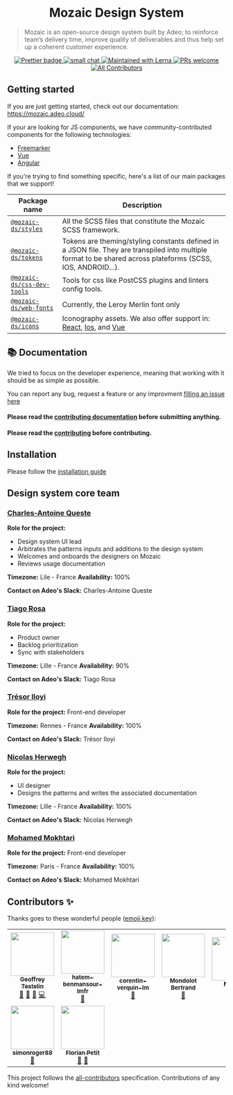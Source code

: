 <h1 align="center">
  Mozaic Design System
</h1>

> Mozaic is an open-source design system built by Adeo; to reinforce team’s delivery time, improve quality
> of deliverables and thus help set up a coherent customer experience.

<p align="center">
  <a href="https://github.com/carbon-design-system/carbon/blob/master/LICENSE">
    <img src="https://img.shields.io/badge/code_style-prettier-ff69b4.svg?style=flat-square)" alt="Prettier badge" />
  </a>
  <a href="https://mozaic.adeo.cloud/">
    <img src="https://img.shields.io/badge/smallchat-talk%20with%20us-green?style=flat-square)" alt="small chat" />
  </a>
  <a href="https://lerna.js.org/">
    <img src="https://img.shields.io/badge/maintained%20with-lerna-cc00ff.svg" alt="Maintained with Lerna" />
  </a>
  <a href="https://mozaic.adeo.cloud/Contributing/Developers/InstallForDev/">
    <img src="https://img.shields.io/badge/PRs-welcome-brightgreen.svg" alt="PRs welcome" />
  </a>
  <a href="#contributors">
    <img src="https://img.shields.io/badge/all_contributors-9-orange.svg?style=flat" alt="All Contributors" />
  </a>
</p>

## Getting started
If you are just getting started, check out our documentation: https://mozaic.adeo.cloud/

If your are looking for JS components, we have community-contributed components for the following technologies: 
- [Freemarker](https://github.com/adeo/mozaic-freemarker)
- [Vue](https://github.com/adeo/mozaic-vue)
- [Angular](https://github.com/adeo/mozaic-angular)

If you're trying to find something specific, here's a list of our main packages that we support!

| Package name                                  | Description                                                                                                                                                                             |
| --------------------------------------------- | --------------------------------------------------------------------------------------------------------------------------------------------------------------------------------------- |
| [`@mozaic-ds/styles`](./packages/styles)                 | All the SCSS files that constitute the Mozaic SCSS framework.                                                                                                                                                 |
| [`@mozaic-ds/tokens`](./packages/tokens)                 | Tokens are theming/styling constants defined in a JSON file. They are transpiled into multiple format to be shared across plateforms (SCSS, IOS, ANDROID...).                                                     |
| [`@mozaic-ds/css-dev-tools`](./packages/css-dev-tools)     | Tools for css like PostCSS plugins and linters config tools.                                                                                                                   |
| [`@mozaic-ds/web-fonts`](./packages/web-fonts)         | Currently, the Leroy Merlin font only                                                                                                                                                    |
| [`@mozaic-ds/icons`](./packages/icons)           | Iconography assets. We also offer support in: [React](./packages/icons/react), [Ios](./packages/icons/pdf), and [Vue](./packages/icons/vue) |


## :books: Documentation
We tried to focus on the developer experience, meaning that working with it should be as simple as possible.

You can report any bug, request a feature or any improvment [filling an issue here](https://github.com/adeo/mozaic-design-system/issues)

#### Please read the [contributing documentation](https://mozaic.adeo.cloud/Contributing/) before submitting anything.

#### Please read the [contributing](https://github.com/adeo/mozaic-design-system/blob/master/CONTRIBUTING.md) before contributing.

## Installation

Please follow the [installation guide](https://mozaic.adeo.cloud/Contributing/Developers/InstallForDev/)

## Design system core team

### [Charles-Antoine Queste](https://www.linkedin.com/in/charlesantoinequeste)

**Role for the project:**

- Design system UI lead
- Arbitrates the patterns inputs and additions to the design system
- Welcomes and onboards the designers on Mozaic
- Reviews usage documentation

**Timezone:** Lile - France **Availability:** 100%

**Contact on Adeo's Slack:** Charles-Antoine Queste

### [Tiago Rosa](https://www.linkedin.com/in/tiagorosa/)

**Role for the project:**

- Product owner
- Backlog prioritization
- Sync with stakeholders

**Timezone:** Lille - France **Availability:** 90%

**Contact on Adeo's Slack:** Tiago Rosa

### [Trésor Iloyi](https://www.linkedin.com/in/tresor-iloyi)

**Role for the project:** Front-end developer

**Timezone:** Rennes - France **Availability:** 100%

**Contact on Adeo's Slack:** Trésor Iloyi

### [Nicolas Herwegh](https://www.linkedin.com/in/nicolas-herwegh-3a4494136)

**Role for the project:**

- UI designer
- Designs the patterns and writes the associated documentation

**Timezone:** Lille - France **Availability:** 100%

**Contact on Adeo's Slack:** Nicolas Herwegh

### [Mohamed Mokhtari](https://www.linkedin.com/in/mohamedmokhtari)

**Role for the project:** Front-end developer

**Timezone:** Paris - France **Availability:** 100%

**Contact on Adeo's Slack:** Mohamed Mokhtari

## Contributors ✨

Thanks goes to these wonderful people ([emoji key](https://allcontributors.org/docs/en/emoji-key)):
<!-- ALL-CONTRIBUTORS-LIST:START - Do not remove or modify this section -->
<!-- prettier-ignore-start -->
<!-- markdownlint-disable -->
<table>
  <tr>
    <td align="center"><a href="http://www.geoffreytestelin.com/"><img src="https://avatars1.githubusercontent.com/u/10194542?v=4" width="100px;" alt=""/><br /><sub><b>Geoffrey Testelin</b></sub></a><br /><a href="https://github.com/adeo/mozaic-design-system/issues?q=author%3AC0ZEN" title="Bug reports">🐛</a> <a href="#ideas-C0ZEN" title="Ideas, Planning, & Feedback">🤔</a> <a href="#tool-C0ZEN" title="Tools">🔧</a> <a href="https://github.com/adeo/mozaic-design-system/commits?author=C0ZEN" title="Code">💻</a></td>
    <td align="center"><a href="https://github.com/hatem-benmansour-lmfr"><img src="https://avatars1.githubusercontent.com/u/52403372?v=4" width="100px;" alt=""/><br /><sub><b>hatem-benmansour-lmfr</b></sub></a><br /><a href="https://github.com/adeo/mozaic-design-system/issues?q=author%3Ahatem-benmansour-lmfr" title="Bug reports">🐛</a></td>
    <td align="center"><a href="https://github.com/corentin-verquin-lm"><img src="https://avatars3.githubusercontent.com/u/57133075?v=4" width="100px;" alt=""/><br /><sub><b>corentin-verquin-lm</b></sub></a><br /><a href="https://github.com/adeo/mozaic-design-system/commits?author=corentin-verquin-lm" title="Documentation">📖</a></td>
    <td align="center"><a href="https://github.com/bmondolot"><img src="https://avatars1.githubusercontent.com/u/11473460?v=4" width="100px;" alt=""/><br /><sub><b>Mondolot Bertrand</b></sub></a><br /><a href="https://github.com/adeo/mozaic-design-system/issues?q=author%3Abmondolot" title="Bug reports">🐛</a></td>
    <td align="center"><a href="https://github.com/marineFabien"><img src="https://avatars1.githubusercontent.com/u/49992054?v=4" width="100px;" alt=""/><br /><sub><b>Marine</b></sub></a><br /><a href="https://github.com/adeo/mozaic-design-system/issues?q=author%3AmarineFabien" title="Bug reports">🐛</a></td>
    <td align="center"><a href="https://github.com/jeanBptst"><img src="https://avatars2.githubusercontent.com/u/25452975?v=4" width="100px;" alt=""/><br /><sub><b>Jean-Baptiste Lecomte</b></sub></a><br /><a href="#ideas-jeanBptst" title="Ideas, Planning, & Feedback">🤔</a></td>
    <td align="center"><a href="https://github.com/ThomasRumasLM"><img src="https://avatars2.githubusercontent.com/u/52402267?v=4" width="100px;" alt=""/><br /><sub><b>ThomasRumasLM</b></sub></a><br /><a href="https://github.com/adeo/mozaic-design-system/issues?q=author%3AThomasRumasLM" title="Bug reports">🐛</a></td>
  </tr>
  <tr>
    <td align="center"><a href="https://github.com/simonroger88"><img src="https://avatars0.githubusercontent.com/u/67376885?v=4" width="100px;" alt=""/><br /><sub><b>simonroger88</b></sub></a><br /><a href="#ideas-simonroger88" title="Ideas, Planning, & Feedback">🤔</a></td>
    <td align="center"><a href="https://github.com/MrCloud"><img src="https://avatars0.githubusercontent.com/u/486140?v=4" width="100px;" alt=""/><br /><sub><b>Florian Petit</b></sub></a><br /><a href="https://github.com/adeo/mozaic-design-system/issues?q=author%3AMrCloud" title="Bug reports">🐛</a> <a href="#ideas-MrCloud" title="Ideas, Planning, & Feedback">🤔</a></td>
  </tr>
</table>

<!-- markdownlint-enable -->
<!-- prettier-ignore-end -->
<!-- ALL-CONTRIBUTORS-LIST:END -->

This project follows the [all-contributors](https://github.com/all-contributors/all-contributors) specification. Contributions of any kind welcome!
